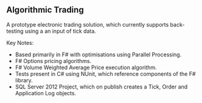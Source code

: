 ## Algorithmic Trading

A prototype electronic trading solution, which currently supports back-testing using a an input of tick data. 

Key Notes:
* Based primarily in F# with optimisations using Parallel Processing. 
* F# Options pricing algorithms.
* F# Volume Weighted Average Price execution algorithm.
* Tests present in C# using NUnit, which reference components of the F# library.
* SQL Server 2012 Project, which on publish creates a Tick, Order and Application Log objects.
